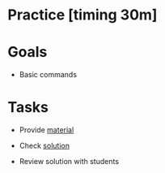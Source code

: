 # Practice [timing 30m]

# Goals

- Basic commands

# Tasks

- Provide [material](material)

- Check [solution](solution)

- Review solution with students